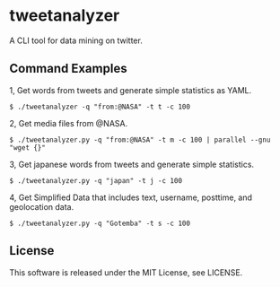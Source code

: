 # tweetanalyzer

A CLI tool for data mining on twitter. 


## Command Examples

1, Get words from tweets and generate simple statistics as YAML. 

```
$ ./tweetanalyzer -q "from:@NASA" -t t -c 100
```

2, Get media files from @NASA.

```
$ ./tweetanalyzer.py -q "from:@NASA" -t m -c 100 | parallel --gnu "wget {}"
```

3, Get japanese words from tweets and generate simple statistics.
```
$ ./tweetanalyzer.py -q "japan" -t j -c 100
```

4, Get Simplified Data that includes text, username, posttime, and geolocation data.
```
$ ./tweetanalyzer.py -q "Gotemba" -t s -c 100
```


## License
This software is released under the MIT License, see LICENSE.